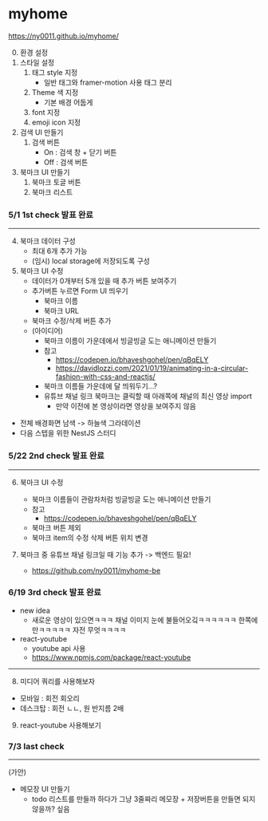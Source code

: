 # myhome

https://ny0011.github.io/myhome/

0. 환경 설정
1. 스타일 설정
   1. 태그 style 지정
      - 일반 태그와 framer-motion 사용 태그 분리
   2. Theme 색 지정
      - 기본 배경 어둡게
   3. font 지정
   4. emoji icon 지정
2. 검색 UI 만들기
   1. 검색 버튼
      - On : 검색 창 + 닫기 버튼
      - Off : 검색 버튼
3. 북마크 UI 만들기
   1. 북마크 토글 버튼
   2. 북마크 리스트

### 5/1 1st check 발표 완료

---

4. 북마크 데이터 구성
   - 최대 6개 추가 가능
   - (임시) local storage에 저장되도록 구성
5. 북마크 UI 수정
   - 데이터가 0개부터 5개 있을 때 추가 버튼 보여주기
   - 추가버튼 누르면 Form UI 띄우기
     - 북마크 이름
     - 북마크 URL
   - 북마크 수정/삭제 버튼 추가
   - (아이디어)
     - 북마크 이름이 가운데에서 빙글빙글 도는 애니메이션 만들기
     - 참고
       - https://codepen.io/bhaveshgohel/pen/qBqELY
       - https://davidlozzi.com/2021/01/19/animating-in-a-circular-fashion-with-css-and-reactjs/
     - 북마크 이름들 가운데에 달 띄워두기...?
     - 유튜브 채널 링크 북마크는 클릭할 때 아래쪽에 채널의 최신 영상 import
       - 만약 이전에 본 영상이라면 영상을 보여주지 않음

- 전체 배경화면 남색 -> 하늘색 그라데이션
- 다음 스텝을 위한 NestJS 스터디

### 5/22 2nd check 발표 완료

---

6. 북마크 UI 수정

   - 북마크 이름들이 관람차처럼 빙글빙글 도는 애니메이션 만들기
   - 참고
     - https://codepen.io/bhaveshgohel/pen/qBqELY
   - 북마크 버튼 제외
   - 북마크 item의 수정 삭제 버튼 위치 변경

7. 북마크 중 유튜브 채널 링크일 때 기능 추가 -> 백엔드 필요!
   - https://github.com/ny0011/myhome-be

### 6/19 3rd check 발표 완료

- new idea
  - 새로운 영상이 있으면ㅋㅋㅋ 채널 이미지 눈에 불들어오깈ㅋㅋㅋㅋㅋㅋ 한쪽에만ㅋㅋㅋㅋㅋ 자전 무엇ㅋㅋㅋㅋ
- react-youtube
  - youtube api 사용
  - https://www.npmjs.com/package/react-youtube

---

8. 미디어 쿼리를 사용해보자

- 모바일 : 회전 회오리
- 데스크탑 : 회전 ㄴㄴ, 원 반지름 2배

9. react-youtube 사용해보기

### 7/3 last check

---

(가안)

- 메모장 UI 만들기
  - todo 리스트를 만들까 하다가 그냥 3줄짜리 메모장 + 저장버튼을 만들면 되지 않을까? 싶음
